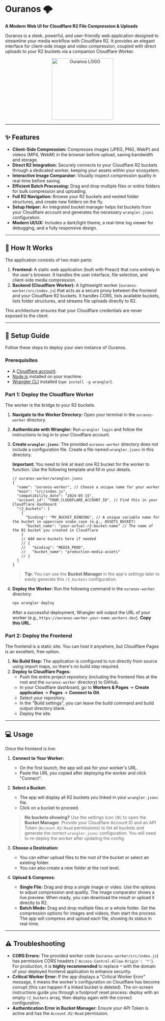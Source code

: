 # Ouranos 🌩️

**A Modern Web UI for Cloudflare R2 File Compression & Uploads**

Ouranos is a sleek, powerful, and user-friendly web application designed to streamline your media workflow with Cloudflare R2. It provides an elegant interface for client-side image and video compression, coupled with direct uploads to your R2 buckets via a companion Cloudflare Worker.

<p align="center">
  <img src="https://pub-47a9495fddc34f71be81eaf74ad8daf7.r2.dev/ouranos-image2.webp" width="200" alt="Ouranos LOGO">
</p>

---

## ✨ Features

-   **Client-Side Compression:** Compresses images (JPEG, PNG, WebP) and videos (MP4, WebM) in the browser before upload, saving bandwidth and storage.
-   **Direct R2 Integration:** Securely connects to your Cloudflare R2 buckets through a dedicated worker, keeping your assets within your ecosystem.
-   **Interactive Image Comparator:** Visually inspect compression quality in real-time before saving.
-   **Efficient Batch Processing:** Drag and drop multiple files or entire folders for bulk compression and uploading.
-   **Full R2 Navigation:** Browse your R2 buckets and nested folder structures, and create new folders on the fly.
-   **Setup Helper:** An integrated bucket manager helps list buckets from your Cloudflare account and generates the necessary `wrangler.jsonc` configuration.
-   **Modern UI/UX:** Includes a dark/light theme, a real-time log viewer for debugging, and a fully responsive design.

---

## 🚀 How It Works

The application consists of two main parts:

1.  **Frontend:** A static web application (built with Preact) that runs entirely in the user's browser. It handles the user interface, file selection, and client-side media compression.
2.  **Backend (Cloudflare Worker):** A lightweight worker (`ouranos-worker/src/index.js`) that acts as a secure proxy between the frontend and your Cloudflare R2 buckets. It handles CORS, lists available buckets, lists folder structures, and streams file uploads directly to R2.

This architecture ensures that your Cloudflare credentials are never exposed to the client.

---

## 🔧 Setup Guide

Follow these steps to deploy your own instance of Ouranos.

### Prerequisites

-   A [Cloudflare account](https://dash.cloudflare.com/sign-up).
-   [Node.js](https://nodejs.org/en/) installed on your machine.
-   [Wrangler CLI](https://developers.cloudflare.com/workers/wrangler/install-and-update/) installed (`npm install -g wrangler`).

### Part 1: Deploy the Cloudflare Worker

The worker is the bridge to your R2 buckets.

1.  **Navigate to the Worker Directory:**
    Open your terminal in the `ouranos-worker` directory.

2.  **Authenticate with Wrangler:**
    Run `wrangler login` and follow the instructions to log in to your Cloudflare account.

3.  **Create `wrangler.jsonc`:**
    The provided `ouranos-worker` directory does not include a configuration file. Create a file named `wrangler.jsonc` in this directory.

    **Important:** You need to link at least one R2 bucket for the worker to function. Use the following template and fill in your details.

    ```jsonc
    // ouranos-worker/wrangler.jsonc
    {
      "name": "ouranos-worker", // Choose a unique name for your worker
      "main": "src/index.js",
      "compatibility_date": "2024-05-15",
      "account_id": "YOUR_CLOUDFLARE_ACCOUNT_ID", // Find this in your Cloudflare dashboard
      "r2_buckets": [
        {
          "binding": "MY_BUCKET_BINDING", // A unique variable name for the bucket in uppercase snake_case (e.g., ASSETS_BUCKET)
          "bucket_name": "your-actual-r2-bucket-name" // The name of the R2 bucket you created in Cloudflare
        }
        // Add more buckets here if needed
        // {
        //   "binding": "MEDIA_PROD",
        //   "bucket_name": "production-media-assets"
        // }
      ]
    }
    ```
    > **Tip:** You can use the **Bucket Manager** in the app's settings later to easily generate this `r2_buckets` configuration.

4.  **Deploy the Worker:**
    Run the following command in the `ouranos-worker` directory:
    ```bash
    npx wrangler deploy
    ```
    After a successful deployment, Wrangler will output the URL of your worker (e.g., `https://ouranos-worker.your-name.workers.dev`). **Copy this URL.**

### Part 2: Deploy the Frontend

The frontend is a static site. You can host it anywhere, but Cloudflare Pages is an excellent, free option.

1.  **No Build Step:** The application is configured to run directly from source using import maps, so there's no build step required.
2.  **Deploy to Cloudflare Pages:**
    -   Push the entire project repository (including the frontend files at the root and the `ouranos-worker` directory) to GitHub.
    -   In your Cloudflare dashboard, go to **Workers & Pages** -> **Create application** -> **Pages** -> **Connect to Git**.
    -   Select your repository.
    -   In the "Build settings", you can leave the build command and build output directory blank.
    -   Deploy the site.

---

## 💻 Usage

Once the frontend is live:

1.  **Connect to Your Worker:**
    -   On the first launch, the app will ask for your worker's URL.
    -   Paste the URL you copied after deploying the worker and click "Connect".

2.  **Select a Bucket:**
    -   The app will display all R2 buckets you linked in your `wrangler.jsonc` file.
    -   Click on a bucket to proceed.
    > **No buckets showing?** Use the settings icon (⚙️) to open the **Bucket Manager**. Provide your Cloudflare Account ID and an API Token (`Account.R2:Read` permissions) to list all buckets and generate the correct `wrangler.jsonc` configuration. You will need to re-deploy the worker after updating the config.

3.  **Choose a Destination:**
    -   You can either upload files to the root of the bucket or select an existing folder.
    -   You can also create a new folder at the root level.

4.  **Upload & Compress:**
    -   **Single File:** Drag and drop a single image or video. Use the options to adjust compression and quality. The image comparator shows a live preview. When ready, you can download the result or upload it directly to R2.
    -   **Batch Mode:** Drag and drop multiple files or a whole folder. Set the compression options for images and videos, then start the process. The app will compress and upload each file, showing its status in real-time.

---

## ⚠️ Troubleshooting

-   **CORS Errors:** The provided worker code (`ouranos-worker/src/index.js`) has permissive CORS headers (`'Access-Control-Allow-Origin': '*'`). For production, it is **highly recommended** to replace `*` with the domain of your deployed frontend application to enhance security.
-   **Critical Worker Error:** If the app displays a "Critical Worker Error" message, it means the worker's configuration on Cloudflare has become corrupt (this can happen if a linked bucket is deleted). The on-screen instructions guide you through a foolproof reset process: deploy with an empty `r2_buckets` array, then deploy again with the correct configuration.
-   **Authentication Error in Bucket Manager:** Ensure your API Token is active and has the `Account.R2:Read` permission.
